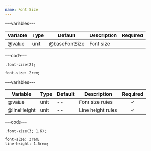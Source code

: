 ```yaml
---
name: Font Size
---
```


---variables---

| Variable | Type | Default       | Description | Required |
| -------- | ---- | ------------- | ----------- | -------- |
| @value   | unit | @baseFontSize | Font size   |          |

---code---

```less
.font-size(2);
```

```less
font-size: 2rem;
```

---variables---

| Variable    | Type | Default | Description       | Required |
| ----------- | ---- | ------- | ----------------- | :------: |
| @value      | unit | --      | Font size rules   | ✓        |
| @lineHeight | unit | --      | Line height rules | ✓        |

---code---

```less
.font-size(3; 1.6);
```

```less
font-size: 3rem;
line-height: 1.6rem;
```